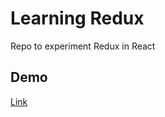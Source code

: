 # Learning Redux

Repo to experiment Redux in React

## Demo

[Link][link]

[link]: https://jikkujose.github.io/learning-redux
